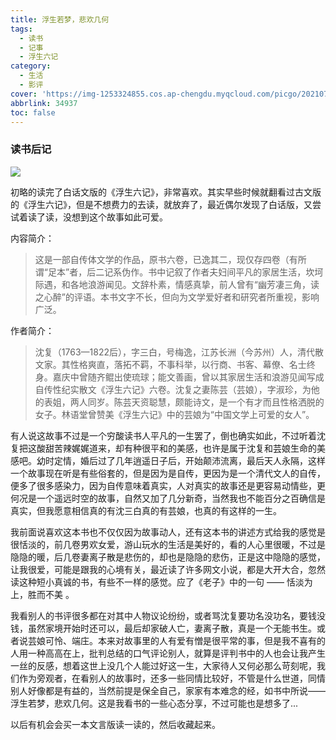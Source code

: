 ```yaml
---
title: 浮生若梦，悲欢几何
tags:
  - 读书
  - 记事
  - 浮生六记
category:
  - 生活
  - 影评
cover: 'https://img-1253324855.cos.ap-chengdu.myqcloud.com/picgo/20210724233233.jpg'
abbrlink: 34937
toc: false
---
```


### 读书后记

![](https://img-1253324855.cos.ap-chengdu.myqcloud.com/picgo/20210724233629.png)

初略的读完了白话文版的《浮生六记》，非常喜欢。其实早些时候就翻看过古文版的《浮生六记》，但是不想费力的去读，就放弃了，最近偶尔发现了白话版，又尝试着读了读，没想到这个故事如此可爱。

内容简介：
> 这是一部自传体文学的作品，原书六卷，已逸其二，现仅存四卷（有所谓“足本”者，后二记系伪作。书中记叙了作者夫妇间平凡的家居生活，坎坷际遇，和各地浪游闻见。文辞朴素，情感真挚，前人曾有“幽芳凄三角，读之心醉”的评语。本书文字不长，但向为文学爱好者和研究者所重视，影响广泛。

作者简介：
> 沈复（1763—1822后），字三白，号梅逸，江苏长洲（今苏州）人，清代散文家。其性格爽直，落拓不羁，不事科举，以行商、书客、幕僚、名士终身。嘉庆中曾随齐鲲出使琉球；能文善画，曾以其家居生活和浪游见闻写成自传性纪实散文《浮生六记》六卷。沈复之妻陈芸（芸娘），字淑珍，为他的表姐，两人同岁。陈芸天资聪慧，颇能诗文，是一个有才而且性格洒脱的女子。林语堂曾赞美《浮生六记》中的芸娘为“中国文学上可爱的女人”。

有人说这故事不过是一个穷酸读书人平凡的一生罢了，倒也确实如此，不过听着沈复把这酸甜苦辣娓娓道来，却有种很平和的美感，也许是属于沈复和芸娘生命的美感吧。幼时定情，婚后过了几年逍遥日子后，开始颠沛流离，最后天人永隔，这样一个故事现在听是有些俗套的，但是因为是自传，更因为是一个清代文人的自传，便多了很多感染力，因为自传意味着真实，人对真实的故事还是更容易动情些，更何况是一个遥远时空的故事，自然又加了几分新奇，当然我也不能百分之百确信是真实，但我愿意相信真的有沈三白真的有芸娘，也真的有这样的一生。

我前面说喜欢这本书也不仅仅因为故事动人，还有这本书的讲述方式给我的感觉是很恬淡的，前几卷男欢女爱，游山玩水的生活是美好的，看的人心里很暖，不过是隐隐的暖，后几卷妻离子散是悲伤的，却也是隐隐的悲伤，正是这中隐隐的感觉，让我很爱，可能是跟我的心境有关，最近读了许多网文小说，都是大开大合，忽然读这种短小真诚的书，有些不一样的感觉。应了《老子》中的一句 —— 恬淡为上，胜而不美 。

我看别人的书评很多都在对其中人物议论纷纷，或者骂沈复要功名没功名，要钱没钱，虽然家境开始时还可以，最后却家破人亡，妻离子散，真是一个无能书生。或者说芸娘可怜、端庄。本来对故事里的人有爱有憎是很平常的事，但是我不喜有的人用一种高高在上，批判总结的口气评论别人，就算是评判书中的人也会让我产生一丝的反感，想着这世上没几个人能过好这一生，大家待人又何必那么苛刻呢，我们作为旁观者，在看别人的故事时，还多一些同情比较好，不管是什么世道，同情别人好像都是有益的，当然前提是保全自己，家家有本难念的经，如书中所说——浮生若梦，悲欢几何。这是我看书的一些心态分享，不过可能也是想多了...

以后有机会会买一本文言版读一读的，然后收藏起来。

